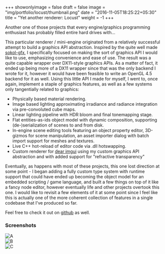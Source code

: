 +++
showonlyimage = false
draft = false
image = "img/portfolio/locust/thumbnail.png"
date = "2016-11-05T18:25:22+05:30"
title = "Yet another renderer: Locust"
weight = -1
+++

Another one of those projects that every engine/graphics programming enthusiast has probably filled entire hard drives with...
<!--more-->

This particular renderer / mini-engine originated from a relatively successful attempt to build a graphics API abstraction. Inspired by the quite well made [sokol-gfx](https://github.com/floooh/sokol), I specifically focused on making the sort of graphics API I would like to use, emphasizing convenience and ease of use. The result was a quite capable wrapper over DX11-style graphics APIs. As a matter of fact, it ended up being more of a DX11 wrapper since that was the only backend I wrote for it, however it would have been feasible to write an OpenGL 4.5 backend for it as well.
Using this little API I made for myself, I went to, once again, implement a staple of graphics features, as well as a few systems only tangentially related to graphics:

* Physically based material rendering.
* Image based lighting approximating irradiance and radiance integration via pre-convoluted cube maps.
* Linear lighting pipeline with HDR bloom and final tonemapping stage.
* Flat entities-as-ids object model with dynamic composition, supporting (de-)serialization of scenes to and from disk.
* In-engine scene editing tools featuring an object property editor, 3D-gizmos for scene manipulation, an asset importer dialog with batch import support for meshes and textures.
* Live C++ hot-reload of editor code via .dll hotswapping.
* Custom renderer for [dear imgui](https://github.com/ocornut/imgui) using my custom graphics API abstraction and with added support for "refractive transparency" 

Eventually, as happens with most of these projects, this one lost direction at some point - I began adding a fully custom type system with runtime support that could have ended up becoming the object model for an embedded scripting / game language, and built a few things on top of it like a fancy node editor, however eventually life and other projects overtook this one. I would like to revisit a few elements of it at some point since I feel like this is actually one of the more coherent collection of features in a single codebase that I've produced so far.

Feel free to check it out on [github](https://github.com/JWki/locust) as well.

### Screenshots

![A][1] \
![B][2] \
![C][3]



[1]: /img/portfolio/locust/screenshot004.jpg
[2]: /img/portfolio/locust/screenshot005.jpg
[3]: /img/portfolio/locust/screenshot002.jpg

